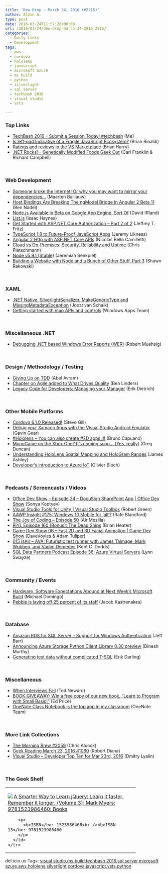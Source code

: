 ```yaml
---
title: 'Dew Drop – March 24, 2016 (#2215)'
author: Alvin A.
type: post
date: 2016-03-24T11:57:28+00:00
url: /2016/03/24/dew-drop-march-24-2016-2215/
categories:
  - Daily Links
  - Development
tags:
  - aws
  - cordova
  - hololens
  - javascript
  - microsoft azure
  - ms build
  - python
  - silverlight
  - sql server
  - techbash 2016
  - visual studio
  - vsts

---
```

### <a name="top"></a>Top Links

  * <a href="http://feedproxy.google.com/~r/alvinashcraft/~3/PtKsViHS8Ag/" target="_blank">TechBash 2016 – Submit a Session Today! #techbash</a> (Me)
  * <a href="http://developer.telerik.com/featured/left-pad-indicative-fragile-javascript-ecosystem/" target="_blank">Is left-pad Indicative of a Fragile JavaScript Ecosystem?</a> (Brian Rinaldi)
  * <a href="https://blogs.msdn.microsoft.com/bharry/2016/03/23/ratings-and-reviews-in-the-vs-marketplace/" target="_blank">Ratings and reviews in the VS Marketplace</a> (Brian Harry)
  * <a href="http://www.dotnetrocks.com/default.aspx?ShowNum=1274" target="_blank">.NET Rocks! &#8211; Genetically Modified Foods Geek Out</a> (Carl Franklin & Richard Campbell)

&nbsp;

### <a name="web"></a>Web Development

  * <a href="http://blog.maartenballiauw.be/post/2016/03/23/Someone-broke-the-Internet!-Or-why-you-may-want-to-mirror-your-dependencies&hellip;.aspx" target="_blank">Someone broke the Internet! Or why you may want to mirror your dependencies…</a> (Maarten Balliauw)
  * <a href="http://www.bennadel.com/blog/3056-host-bindings-are-breaking-the-ngmodel-bridge-in-angular-2-beta-11.htm" target="_blank">Host Bindings Are Breaking The ngModel Bridge In Angular 2 Beta 11</a> (Ben Nadel)
  * <a href="http://www.infoq.com/news/2016/03/nodejs-google-app-engine?utm_campaign=infoq_content&utm_source=infoq&utm_medium=feed&utm_term=global" target="_blank">Node.js Available in Beta on Google App Engine, Sort Of</a> (David Iffland)
  * <a href="http://feedproxy.google.com/~r/geekswithblogs/~3/3r9SHOGQ6O4/list.js.aspx" target="_blank">List.js</a> (Isaac Haynes)
  * <a href="https://blogs.msdn.microsoft.com/webdev/2016/03/23/get-started-with-asp-net-core-authorization-part-2-of-2/" target="_blank">Get Started with ASP.NET Core Authorization – Part 2 of 2</a> (Jeffrey T. Fritz)
  * <a href="http://feedproxy.google.com/~r/CSharperImage/~3/5tY0A6HKUu4/typescript-18-to-future-proof.html" target="_blank">TypeScript 1.8 to Future-Proof JavaScript Apps</a> (Jeremy Likness)
  * <a href="http://blog.nbellocam.me/2016/03/23/angular-2-http-asp-net-core-apis/" target="_blank">Angular 2 Http with ASP.NET Core APIs</a> (Nicolas Bello Camilletti)
  * <a href="http://buildazure.com/2016/03/23/cloud-vs-on-premises-security-reliability-and-uptime/" target="_blank">Cloud vs On-Premises: Security, Reliability and Uptime</a> (Chris Pietschmann)
  * <a href="https://nodejs.org/en/blog/release/v5.9.1" target="_blank">Node v5.9.1 (Stable)</a> (Jeremiah Senkpiel)
  * <a href="http://www.mylifeforthecode.com/building-a-website-with-node-and-a-bunch-of-other-stuff-part-3/" target="_blank">Building a Website with Node and a Bunch of Other Stuff, Part 3</a> (Shawn Rakowski)

&nbsp;

### <a name="silverlight"></a>XAML

  * <a href="http://feedproxy.google.com/~r/blogspot/dotnetbyexample/~3/f4FNiQQHGxU/net-native-silverlightserializer.html" target="_blank">.NET Native, SilverlightSerializer, MakeGenericType and MissingMetadataException</a> (Joost van Schaik)
  * <a href="https://blogs.windows.com/buildingapps/2016/03/23/getting-started-with-map-apis-and-controls/?WT.mc_id=DX_MVP4025064" target="_blank">Getting started with map APIs and controls</a> (Windows Apps Team)

&nbsp;

### <a name="dotnet"></a>Miscellaneous .NET

  * <a href="http://feedproxy.google.com/~r/Code-InsideBlogInternational/~3/zJfxhl_jGHQ/debugging-dotnet-based-windows-error-reports" target="_blank">Debugging .NET based Windows Error Reports (WER)</a> (Robert Muehsig)

&nbsp;

### <a name="design"></a>Design / Methodology / Testing

  * <a href="http://www.infoq.com/news/2016/03/tdd?utm_campaign=infoq_content&utm_source=infoq&utm_medium=feed&utm_term=global" target="_blank">Giving Up on TDD</a> (Abel Avram)
  * <a href="http://www.benlinders.com/news/chapter-on-agile-added-to-what-drives-quality/" target="_blank">Chapter on Agile added to What Drives Quality</a> (Ben Linders)
  * <a href="http://blog.ndepend.com/dealing-legacy-code-developers/" target="_blank">Legacy Code for Developers: Managing your Manager</a> (Erik Dietrich)

&nbsp;

### <a name="mobile"></a>Other Mobile Platforms

  * <a href="https://cordova.apache.org/news/2016/03/23/tools-release.html" target="_blank">Cordova 6.1.0 Released!</a> (Steve Gill)
  * <a href="https://channel9.msdn.com/Blogs/Microsoft-Imagine/Debug-your-Xamarin-Apps-with-the-Visual-Studio-Android-Emulator?WT.mc_id=DX_MVP4025064" target="_blank">Debug your Xamarin Apps with the Visual Studio Android Emulator</a> (Gavin Gear)
  * <a href="http://feedproxy.google.com/~r/elbruno/~3/Qh3CZ3E7oMY/" target="_blank">#Hololens – You can also create #2D apps !!!</a> (Bruno Capuano)
  * <a href="https://channel9.msdn.com/coding4fun/blog/MonoGame-on-the-Xbox-One-Its-coming-soon-Yes-really?WT.mc_id=DX_MVP4025064" target="_blank">MonoGame on the Xbox One? It&#8217;s coming soon&#8230; (Yes, really)</a> (Greg Duncan)
  * <a href="http://www.imaginativeuniversal.com/blog/post/2016/03/23/understanding-hololens-spatial-mapping-and-hologram-ranges.aspx" target="_blank">Understanding HoloLens Spatial Mapping and HoloGram Ranges</a> (James Ashley)
  * <a href="https://azure.microsoft.com/blog/developer-s-introduction-to-azure-iot/" target="_blank">Developer&#8217;s introduction to Azure IoT</a> (Olivier Bloch)

&nbsp;

### <a name="podcasts"></a>Podcasts / Screencasts / Videos

  * <a href="https://channel9.msdn.com/Shows/Office-Dev-Show/Office-Dev-Show-Episode-24-DocuSign-SharePoint-App?WT.mc_id=DX_MVP4025064" target="_blank">Office Dev Show &#8211; Episode 24 &#8211; DocuSign SharePoint App | Office Dev Show</a> (Sonya Koptyev)
  * <a href="https://channel9.msdn.com/Shows/Visual-Studio-Toolbox/Visual-Studio-Tools-for-Unity?WT.mc_id=DX_MVP4025064" target="_blank">Visual Studio Tools for Unity | Visual Studio Toolbox</a> (Robert Green)
  * <a href="http://allaboutwindowsphone.com/media/item/21332_AAWP_Insight_175_Windows_10_Mo.php" target="_blank">AAWP Insight #175: Windows 10 Mobile for &#8216;all&#8217;?</a> (Rafe Blandford)
  * <a href="https://air.mozilla.org/the-joy-of-coding-episode-50/" target="_blank">The Joy of Coding &#8211; Episode 50</a> (Air Mozilla)
  * <a href="http://riyl.podbean.com/e/episode-160-bonus-the-dead-ships/" target="_blank">RiYL Episode 160 (Bonus): The Dead Ships</a> (Brian Heater)
  * <a href="https://channel9.msdn.com/Shows/gamedev/6?WT.mc_id=DX_MVP4025064" target="_blank">Game Dev Show 06 &#8211; Fast 2D and 3D Facial Animation | Game Dev Show</a> (DaveVoyles & Adam Tuliper)
  * <a href="http://audio.javascriptair.com/e/015-jsair-ava-futuristic-test-runner-%f0%9f%9a-with-james-talmage-mark-wubben-and-vadim-demedes/" target="_blank">015 jsAir &#8211; AVA: Futuristic test runner with James Talmage, Mark Wubben, and Vadim Demedes</a> (Kent C. Dodds)
  * <a href="http://sqldatapartners.com/2016/03/23/virtualservers/" target="_blank">SQL Data Partners Podcast Episode 36: Azure Virtual Servers</a> (Lynn Swayze)

&nbsp;

### <a name="events"></a>Community / Events

  * <a href="https://visualstudiomagazine.com/articles/2016/03/23/build-preview-hardware-software-abound.aspx" target="_blank">Hardware, Software Expectations Abound at Next Week&#8217;s Microsoft Build</a> (Michael Domingo)
  * <a href="http://www.theverge.com/2016/3/23/11292742/pebble-laying-off-25-percent-of-staff" target="_blank">Pebble is laying off 25 percent of its staff</a> (Jacob Kastrenakes)

&nbsp;

### <a name="sql"></a>Database

  * <a href="http://feedproxy.google.com/~r/AmazonWebServicesBlog/~3/tKrj_CN1-k4/" target="_blank">Amazon RDS for SQL Server – Support for Windows Authentication</a> (Jeff Barr)
  * <a href="https://azure.microsoft.com/blog/announcing-azure-storage-python-client-library-0-30-preview/" target="_blank">Announcing Azure Storage Python Client Library 0.30 preview</a> (Dinesh Murthy)
  * <a href="http://feedproxy.google.com/~r/BrentOzar-SqlServerDba/~3/Rx8og_j8K2o/" target="_blank">Generating test data without complicated T-SQL</a> (Erik Darling)

&nbsp;

### <a name="misc"></a>Miscellaneous

  * <a href="http://blogs.tedneward.com/post/when-interviews-fail/" target="_blank">When Interviews Fail</a> (Ted Neward)
  * <a href="https://blogs.msdn.microsoft.com/smallbasic/2016/03/24/book-giveaway-win-a-free-copy-of-our-new-book-learn-to-program-with-small-basic/" target="_blank">BOOK GIVEAWAY: Win a free copy of our new book, “Learn to Program with Small Basic!”</a> (Ed Price)
  * <a href="https://blogs.office.com/2016/03/23/onenote-class-notebook-is-the-top-app-in-my-classroom/" target="_blank">OneNote Class Notebook is the top app in my classroom</a> (OneNote Team)

&nbsp;

### <a name="links"></a>More Link Collections

  * <a href="http://feedproxy.google.com/~r/ReflectivePerspective/~3/WhGbOaGZ0Jo/" target="_blank">The Morning Brew #2059</a> (Chris Alcock)
  * <a href="http://feeds.regulargeek.com/~r/RegularGeek/~3/0DyjUD791RY/" target="_blank">Geek Reading March 23, 2016 #1069</a> (Robert Diana)
  * <a href="http://www.lyalin.com/2016/03/23/visual-studio-developer-top-ten-for-mar-23rd-2016/" target="_blank">Visual Studio – Developer Top Ten for Mar 23rd, 2016</a> (Dmitry Lyalin)

&nbsp;

### <a name="shelf"></a>The Geek Shelf

<div id="scid:7dc1bd33-94bd-46fd-a20b-0131235bcd47:42947bc1-d817-47f3-9a78-bb3675974f75" class="wlWriterEditableSmartContent" style="float: none; padding-bottom: 0px; padding-top: 0px; padding-left: 0px; margin: 0px; display: inline; padding-right: 0px">
  <table cellspacing="0" cellpadding="2" width="400" border="0" unselectable="on">
    <tr>
      <td valign="top" width="400">
        <p>
          <a title="A Smarter Way to Learn jQuery: Learn it faster. Remember it longer. (Volume 3): Mark Myers: 9781523986460: Books" href="http://www.amazon.com/exec/obidos/ASIN/1523986468/amavin-20"><img data-recalc-dims="1" decoding="async" src="https://i0.wp.com/images.amazon.com/images/P/1523986468.01.MZZZZZZZ.jpg?w=660" border="0" align="left" style="float:left" />A Smarter Way to Learn jQuery: Learn it faster. Remember it longer. (Volume 3): Mark Myers: 9781523986460: Books</a>
        </p>
        
        <p>
          <b>ISBN</b>: 1523986468<br /><b>ISBN-13</b>: 9781523986460
        </p>
      </td>
    </tr>
  </table>
</div>

<div id="scid:0767317B-992E-4b12-91E0-4F059A8CECA8:9297cf9c-5ccf-4f08-a775-00c1186168b9" class="wlWriterEditableSmartContent" style="float: none; padding-bottom: 0px; padding-top: 0px; padding-left: 0px; margin: 0px; display: inline; padding-right: 0px">
  del.icio.us Tags: <a href="http://del.icio.us/popular/visual+studio" rel="tag">visual studio</a>,<a href="http://del.icio.us/popular/ms+build" rel="tag">ms build</a>,<a href="http://del.icio.us/popular/techbash+2016" rel="tag">techbash 2016</a>,<a href="http://del.icio.us/popular/sql+server" rel="tag">sql server</a>,<a href="http://del.icio.us/popular/microsoft+azure" rel="tag">microsoft azure</a>,<a href="http://del.icio.us/popular/aws" rel="tag">aws</a>,<a href="http://del.icio.us/popular/hololens" rel="tag">hololens</a>,<a href="http://del.icio.us/popular/silverlight" rel="tag">silverlight</a>,<a href="http://del.icio.us/popular/cordova" rel="tag">cordova</a>,<a href="http://del.icio.us/popular/javascript" rel="tag">javascript</a>,<a href="http://del.icio.us/popular/vsts" rel="tag">vsts</a>,<a href="http://del.icio.us/popular/python" rel="tag">python</a>
</div>